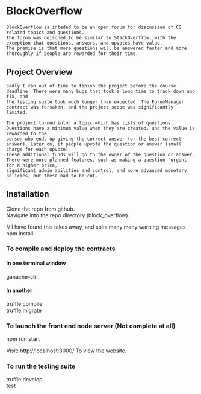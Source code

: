 # BlockOverflow
    BlockOverflow is inteded to be an open forum for discussion of CS related topics and questions.  
    The forum was deisgned to be similar to StackOverflow, with the exception that questions, answers, and upvotes have value.  
    The premise is that more questions will be answered faster and more thoroughly if people are rewarded for their time.  

## Project Overview
    Sadly I ran out of time to finish the project before the course deadline. There were many bugs that took a long time to track down and fix, and
    the testing suite took much longer than expected. The ForumManager contract was forsaken, and the project scope was significantly limited.

    The project turned into: a topic which has lists of questions. Questions have a minimum value when they are created, and the value is rewarded to the
    person who ends up giving the correct answer (or the best correct answer). Later on, if people upvote the question or answer (small charge for each upvote)
    these additional funds will go to the owner of the question or answer. There were more planned features, such as making a question 'urgent' for a higher price,
    significant admin abilities and control, and more advanced monetary policies, but these had to be cut.

## Installation
Clone the repo from github.  
Navigate into the repo directory (block_overflow).  

// I have found this takes away, and spits many many warning messages  
npm install

### To compile and deploy the contracts
#### In one terminal window
ganache-cli  

#### In another
truffle compile  
truffle migrate

### To launch the front end node server (Not complete at all)
npm run start

Visit: 
http://localhost:3000/
To view the website.

### To run the testing suite
truffle develop  
test

